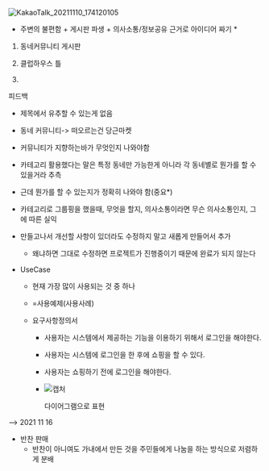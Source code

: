 ![KakaoTalk_20211110_174120105](C:/Users/user/Desktop/KakaoTalk_20211110_174120105.png)

* 주변의 불편함 + 게시판 파생 + 의사소통/정보공유 근거로 아이디어 짜기 *


1. 동네커뮤니티 게시판

2. 클럽하우스 틀

3. 


피드백
- 제목에서 유추할 수 있는게 없음

- 동네 커뮤니티-> 떠오르는건 당근마켓

- 커뮤니티가 지향하는바가 무엇인지 나와야함

- 카테고리 활용했다는 말은 특정 동네만 가능한게 아니라 각 동네별로 뭔가를 할 수 있을거라 추측

- 근데 뭔가를 할 수 있는지가 정확히 나와야 함(중요*)

- 카테고리로 그룹핑을 했을때, 무엇을 할지, 의사소통이라면 무슨 의사소통인지, 그에 따른 실익

- 만들고나서 개선할 사항이 있더라도 수정하지 말고 새롭게 만들어서 추가

  - 왜냐하면 그대로 수정하면 프로젝트가 진행중이기 때문에 완료가 되지 않는다

- UseCase

  - 현재 가장 많이 사용되는 것 중 하나

  - =사용예제(사용사례)

  - 요구사항정의서

    - 사용자는 시스템에서 제공하는 기능을 이용하기 위해서 로그인을 해야한다.

    - 사용자는 시스템에 로그인을 한 후에 쇼핑을 할 수 있다.

    - 사용자는 쇼핑하기 전에 로그인을 해야한다.

    - ![캡처](C:/Users/user/Desktop/%ED%8C%80%ED%94%84%EB%A1%9C%EC%A0%9D%ED%8A%B8/%EC%A4%80%EB%B9%84%EC%9E%91%EC%97%85/%EC%BA%A1%EC%B2%98.PNG)

      다이어그램으로 표현

      









--> 2021 11 16

- 반찬 판매
  - 반찬이 아니여도 가내에서 만든 것을 주민들에게 나눔을 하는 방식으로 저렴하게 분배